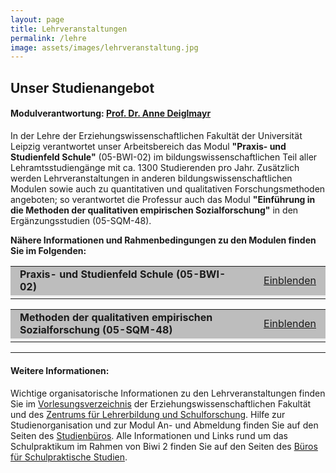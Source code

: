 ```yaml
---
layout: page
title: Lehrveranstaltungen
permalink: /lehre
image: assets/images/lehrveranstaltung.jpg
---
```


<h2>Unser Studienangebot</h2>

<h4>Modulverantwortung: <a href="https://empschul-leipzig.github.io/team#Deiglmayr">Prof. Dr. Anne Deiglmayr</a></h4>

<p>In der Lehre der Erziehungswissenschaftlichen Fakultät der Universität Leipzig verantwortet unser Arbeitsbereich das Modul <b>"Praxis- und Studienfeld Schule"</b> (05-BWI-02) im bildungswissenschaftlichen Teil aller Lehramtsstudiengänge mit ca. 1300 Studierenden pro Jahr. Zusätzlich werden Lehrveranstaltungen in anderen bildungswissenschaftlichen Modulen sowie auch zu quantitativen und qualitativen Forschungsmethoden angeboten; so verantwortet die Professur auch das Modul <b>"Einführung in die Methoden der qualitativen empirischen Sozialforschung"</b> in den Ergänzungsstudien (05-SQM-48).</p>

<b>Nähere Informationen und Rahmenbedingungen zu den Modulen finden Sie im Folgenden:</b>

<!--05-BWI-02-->

<script type="text/javascript">
//<![CDATA[
function swap(openlink,closelink, linkid, dataid)
{
if( document.getElementById(dataid).style.display == 'none')
{
document.getElementById(dataid).style.display='inline';
document.getElementById(linkid).firstChild.nodeValue=closelink;
} else
{
document.getElementById(dataid).style.display='none';
document.getElementById(linkid).firstChild.nodeValue=openlink;
}
}
//]]>
</script>
<table class="tab24" align="center" border="0" cellpadding="0" cellspacing="0" width="100%">
<tr bgcolor="#BDBDBD">
<td width="53%" height="30" style="padding-left:15px; padding-right:15px;">
<b>Praxis- und Studienfeld Schule (05-BWI-02)</b>
</td>
<td align="right" width="13%" style="padding-left:15px; padding-right:15px;">
<a href="#swap" onclick="javascript:swap('Einblenden','Ausblenden', 'swaplink', 'hideme')" id="swaplink" onfocus="this.blur()" name="swaplink">Einblenden</a>
</td>
</tr> 
<tr style=" text-align: justify; font-size: 14px; font-weight: normal; background-color: rgb(242,242,242);">
<td colspan="3" style="padding-left:15px; padding-right:15px;">
<div id="hideme" style="display:none">
<br /> 
<div align="center">
</div> 
   <h4>Modulziele</h4>
 	<p>Die Studierenden...<br>
        <ul>
  			<li>kennen die Besonderheiten ihres späteren Tätigkeitsfeldes Schule.</li>
  			<li> kennen Verfahren der Erkundung der Schule und wenden diese für die Beschreibung und Analyse der Praktikumsschule an.</li>
 			<li>kennen Verfahren der Unterrichtsbeobachtung und wenden diese für die Beschreibung und Analyse des Unterrichts unter allgemein didaktischen Gesichtspunkten an.</li>
 			<li>bereiten unter allgemein didaktischen Gesichtspunkten und unter Anleitung von schulischen Mentoren und Mentorinnen Unterrichtssequenzen vor, führen sie durch und reflektieren sie.</li>
 			<li>kennen Belastungen im Beruf von Lehrpersonen und Strategien für deren Bewältigung.</li>
      <li>analysieren  Aufgaben der Lehrkräfte im Schulalltag und reflektieren den Wechsel von der Rolle der Schüler und Schülerinnen zur Rolle der Lehrkräfte und die Berufswahlentscheidung.</li>
	    </ul>
    </p>

   <h4>Modulinhalt</h4>
    <p>Das Modul führt in Schule als Praxis- und Studienfeld (Projektseminar) ein.</p>
    
   <h4>Modulturnus</h4>
	<p>Das Modul wird in jedem Semester angeboten.</p>

   <h4>Lehrformen</h4>
    <ul>
    	<li>Seminar "Praxis- und Studienfeld Schule" (2 SWS) = 30 h Präsenzzeit und 15 h Selbststudium = 45 h</li>
    	<li>Schulpraktische Studien "SPS" (5 SWS) = 75 h Präsenzzeit und 30 h Selbststudium = 105 h</li>
    </ul>

   <h4>Prüfungsleistungen</h4>
   	<p>Die Modulprüfung umfasst ein unbenotetes Portfolio mit einer Bearbeitungszeit von 4 Wochen.</p>

   <h4>Teilnahmevoraussetzungen</h4>
	<p>Teilnahme am Modul 05-BWI-01- SEK/ PRIM</p>

</div>
</td>
</tr>
</table> 

<!--05-SQM-48-->

<script type="text/javascript">
//<![CDATA[
function swap(openlink,closelink, linkid, dataid)
{
if( document.getElementById(dataid).style.display == 'none')
{
document.getElementById(dataid).style.display='inline';
document.getElementById(linkid).firstChild.nodeValue=closelink;
} else
{
document.getElementById(dataid).style.display='none';
document.getElementById(linkid).firstChild.nodeValue=openlink;
}
}
//]]>
</script>
<table class="tab24" align="center" border="0" cellpadding="0" cellspacing="0" width="100%">
<tr bgcolor="#BDBDBD">
<td width="53%" height="30" style="padding-left:15px; padding-right:15px;">
<b>Methoden der qualitativen empirischen Sozialforschung (05-SQM-48)</b>
</td>
<td align="right" width="13%" style="padding-left:15px; padding-right:15px;">
<a href="#swap" onclick="javascript:swap('Einblenden','Ausblenden', 'swaplink1', 'hideme1')" id="swaplink1" onfocus="this.blur()" name="swaplink1">Einblenden</a>
</td>
</tr> 
<tr style=" text-align: justify; font-size: 14px; font-weight: normal; background-color: rgb(242,242,242);">
<td colspan="3" style="padding-left:15px; padding-right:15px;">
<div id="hideme1" style="display:none">
<br /> 
<div align="center">
</div> 

 <h4>Modulziele</h4>
 	<p>Die Studierenden...<br>
        <ul>
  			<li>lernen die relevanten methodologischen Grundlagen der qualitativen empirischen Sozialforschung kennen.</li>
  			<li> erwerben Kompetenzen, wissenschaftliche Forschungsergebnisse aus der qualitativen Sozialforschung kritisch zu beurteilen.</li>
 			<li>lernen qualitative Verfahren und ihre Auswertungsmethoden kennen, dies betrifft insbesondere Interviewtechniken, Beobachtungsmethoden, Dokumentenanalysen.</li>
 			<li>erarbeiten und vertiefen die methodologischen Grundlagen der qualitativen empirischen Sozialforschung bzw. der qualitativen empirischen Schul- und Unterrichtsforschung sowie der Evaluation von Schule und Unterricht.</li>
 			<li>werden angeleitet, diese in eigenen Projektdurchführungen zu erproben.</li>
 			<li>beschäftigen sich mit Verfahren der internen und externen Evaluation von Institutionen.</li>
 			<li>verstehen Prozesse der Schulentwicklung von schulischen und außerschulischen Institutionen.</li>
 			<li>kennen die Verfahren der Schulinspektion und Schulevaluation .</li>
	    </ul>
    </p>

   <h4>Modulinhalt</h4>
    <p>Das Modul führt in die Methodologie, die Methoden und die Forschungsprogramme sowie die grundlegenden Techniken der Auswertung der qualitativen empirischen Sozialforschung ein. Im Profilbereich werden darüber hinaus interne und externe schulische Evaluationsverfahren der Aktionsforschung vermittelt. Die Studierenden lernen die forschungsethischen Grundlagen kennen, die sie während der Datenerhebung und der Datenauswertung und ihrer Präsentation beachten müssen.</p>
    
   <h4>Modulturnus</h4>
	<p>Das Modul wird in jedem Sommersemester angeboten.</p>

   <h4>Lehrformen</h4>
    <ul>
    	<li>Vorlesung "Einführung in die Methoden der qualitativen empirischen Sozialforschung" (2 SWS) = 30 h Präsenzzeit und 30 h Selbststudium = 60 h</li>
    	<li>Seminar "Einführung in die Methoden der qualitativen empirischen Sozialforschung" (2 SWS) = 30 h Präsenzzeit und 150 h Selbststudium = 180 h</li>
    	<li>Tutorium "Einführung in die Methoden der qualitativen empirischen Sozialforschung" (2 SWS) = 30 h Präsenzzeit und 30 h Selbststudium = 60 h</li>
    </ul>

   <h4>Prüfungsleistungen</h4>
   	<p>Die Modulprüfung umfasst eine Hausarbeit mit einer Bearbeitungszeit von 4 Wochen und eine Multiple Choice Klausur (60 Min.).</p>

   <h4>Teilnahmevoraussetzungen</h4>
	<p>keine</p>
</div>
</td>
</tr>
</table>

***

<div class="box">
<h4>Weitere Informationen:</h4><p>Wichtige organisatorische Informationen zu den Lehrveranstaltungen finden Sie im <a href="https://www.erzwiss.uni-leipzig.de/studium/vorlesungsverzeichnis">Vorlesungsverzeichnis</a> der Erziehungswissenschaftlichen Fakultät und des <a href= "https://www.zls.uni-leipzig.de/studium-beratung/ergaenzungsstudien/">Zentrums für Lehrerbildung und Schulforschung</a>. Hilfe zur Studienorganisation und zur Modul An- und Abmeldung finden Sie auf den Seiten des <a href= "https://studienbuero.erzwiss.uni-leipzig.de/index.php">Studienbüros</a>. Alle Informationen und Links rund um das Schulpraktikum im Rahmen von Biwi 2 finden Sie auf den Seiten des <a href="https://www.zls.uni-leipzig.de/studium-beratung/buero-fuer-schulpraktische-studien/">Büros für Schulpraktische Studien</a>.</p>
</div>
